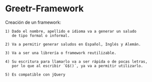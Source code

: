 # Greetr-Framework

Creación de un framework:

    1) Dado el nombre, apellido e idioma va a generar un saludo
       de tipo formal o informal.

    2) Va a permitir generar saludos en Español, Inglés y Alemán.

    3) Va a ser una librería o framework reutilizable.

    4) Su escritura para llamarlo va a ser rápida o de pocas letras,
       por lo que al escribir ´G$()´, ya va a permitir utilizarlo.

    5) Es compatible con jQuery